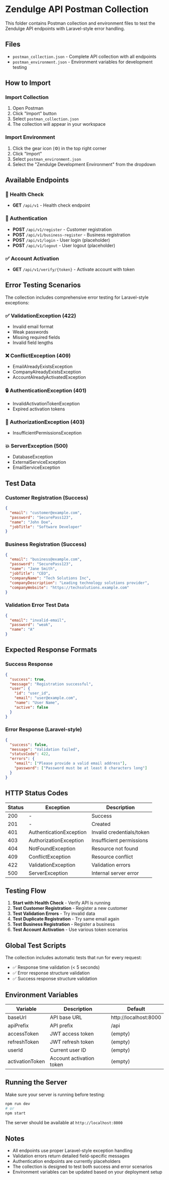 # Zendulge API Postman Collection

This folder contains Postman collection and environment files to test the Zendulge API endpoints with Laravel-style error handling.

## Files

- `postman_collection.json` - Complete API collection with all endpoints
- `postman_environment.json` - Environment variables for development testing

## How to Import

### Import Collection
1. Open Postman
2. Click "Import" button
3. Select `postman_collection.json`
4. The collection will appear in your workspace

### Import Environment
1. Click the gear icon (⚙️) in the top right corner
2. Click "Import" 
3. Select `postman_environment.json`
4. Select the "Zendulge Development Environment" from the dropdown

## Available Endpoints

### 🏥 Health Check
- **GET** `/api/v1` - Health check endpoint

### 🔐 Authentication
- **POST** `/api/v1/register` - Customer registration
- **POST** `/api/v1/business-register` - Business registration
- **POST** `/api/v1/login` - User login (placeholder)
- **POST** `/api/v1/logout` - User logout (placeholder)

### ✅ Account Activation
- **GET** `/api/v1/verify/{token}` - Activate account with token

## Error Testing Scenarios

The collection includes comprehensive error testing for Laravel-style exceptions:

### ✅ ValidationException (422)
- Invalid email format
- Weak passwords
- Missing required fields
- Invalid field lengths

### ❌ ConflictException (409)
- EmailAlreadyExistsException
- CompanyAlreadyExistsException  
- AccountAlreadyActivatedException

### 🔒 AuthenticationException (401)
- InvalidActivationTokenException
- Expired activation tokens

### 🚫 AuthorizationException (403)
- InsufficientPermissionsException

### 💥 ServerException (500)
- DatabaseException
- ExternalServiceException
- EmailServiceException

## Test Data

### Customer Registration (Success)
```json
{
  "email": "customer@example.com",
  "password": "SecurePass123",
  "name": "John Doe",
  "jobTitle": "Software Developer"
}
```

### Business Registration (Success)
```json
{
  "email": "business@example.com",
  "password": "SecurePass123",
  "name": "Jane Smith",
  "jobTitle": "CEO",
  "companyName": "Tech Solutions Inc",
  "companyDescription": "Leading technology solutions provider",
  "companyWebsite": "https://techsolutions.example.com"
}
```

### Validation Error Test Data
```json
{
  "email": "invalid-email",
  "password": "weak",
  "name": "A"
}
```

## Expected Response Formats

### Success Response
```json
{
  "success": true,
  "message": "Registration successful",
  "user": {
    "id": "user_id",
    "email": "user@example.com",
    "name": "User Name",
    "active": false
  }
}
```

### Error Response (Laravel-style)
```json
{
  "success": false,
  "message": "Validation failed",
  "statusCode": 422,
  "errors": {
    "email": ["Please provide a valid email address"],
    "password": ["Password must be at least 8 characters long"]
  }
}
```

## HTTP Status Codes

| Status | Exception | Description |
|--------|-----------|-------------|
| 200 | - | Success |
| 201 | - | Created |
| 401 | AuthenticationException | Invalid credentials/token |
| 403 | AuthorizationException | Insufficient permissions |
| 404 | NotFoundException | Resource not found |
| 409 | ConflictException | Resource conflict |
| 422 | ValidationException | Validation errors |
| 500 | ServerException | Internal server error |

## Testing Flow

1. **Start with Health Check** - Verify API is running
2. **Test Customer Registration** - Register a new customer
3. **Test Validation Errors** - Try invalid data
4. **Test Duplicate Registration** - Try same email again
5. **Test Business Registration** - Register a business
6. **Test Account Activation** - Use various token scenarios

## Global Test Scripts

The collection includes automatic tests that run for every request:

- ✅ Response time validation (< 5 seconds)
- ✅ Error response structure validation
- ✅ Success response structure validation

## Environment Variables

| Variable | Description | Default |
|----------|-------------|---------|
| baseUrl | API base URL | http://localhost:8000 |
| apiPrefix | API prefix | /api |
| accessToken | JWT access token | (empty) |
| refreshToken | JWT refresh token | (empty) |
| userId | Current user ID | (empty) |
| activationToken | Account activation token | (empty) |

## Running the Server

Make sure your server is running before testing:

```bash
npm run dev
# or
npm start
```

The server should be available at `http://localhost:8000`

## Notes

- All endpoints use proper Laravel-style exception handling
- Validation errors return detailed field-specific messages
- Authentication endpoints are currently placeholders
- The collection is designed to test both success and error scenarios
- Environment variables can be updated based on your deployment setup

